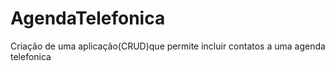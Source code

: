 # AgendaTelefonica
Criação de uma aplicação(CRUD)que permite incluir contatos a uma agenda telefonica

